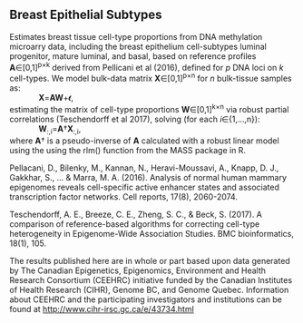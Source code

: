 <h2>Breast Epithelial Subtypes</h2>

Estimates breast tissue cell-type proportions from DNA methylation microarry data, including the breast epithelium cell-subtypes luminal progenitor, mature luminal, and basal, based on reference profiles <strong>A</strong>∈[0,1]<sup>p×k</sup> derived from Pellicani et al (2016), defined for <em>p</em> DNA loci on <em>k</em> cell-types. We model bulk-data matrix <strong>X</strong>∈[0,1]<sup>p×n</sup> for <em>n</em> bulk-tissue samples as:  
&nbsp;&nbsp;&nbsp;&nbsp;&nbsp;&nbsp;&nbsp;&nbsp;&nbsp;&nbsp;&nbsp;&nbsp; <strong>X</strong>=<strong>A</strong><strong>W</strong>+<strong>𝜖</strong>,  
estimating the matrix of cell-type proportions <strong>W</strong>∈[0,1]<sup>k×n</sup> via robust partial correlations (Teschendorff et al 2017), solving (for each <em>i</em>∈{1,...,n}):  
&nbsp;&nbsp;&nbsp;&nbsp;&nbsp;&nbsp;&nbsp;&nbsp;&nbsp;&nbsp;&nbsp;&nbsp; <strong>W</strong><sub>:,i</sub>=<strong>A</strong>†<strong>X</strong><sub>:,i</sub>,  
where <strong>A</strong>† is a pseudo-inverse of <strong>A</strong> calculated with a robust linear model using the using the rlm() function from the MASS package in R.

Pellacani, D., Bilenky, M., Kannan, N., Heravi-Moussavi, A., Knapp, D. J., Gakkhar, S., ... & Marra, M. A. (2016). Analysis of normal human mammary epigenomes reveals cell-specific active enhancer states and associated transcription factor networks. Cell reports, 17(8), 2060-2074.

Teschendorff, A. E., Breeze, C. E., Zheng, S. C., & Beck, S. (2017). A comparison of reference-based algorithms for correcting cell-type heterogeneity in Epigenome-Wide Association Studies. BMC bioinformatics, 18(1), 105.

The results published here are in whole or part based upon data generated by The Canadian Epigenetics, Epigenomics, Environment and Health Research Consortium (CEEHRC) initiative funded by the Canadian Institutes of Health Research (CIHR), Genome BC, and Genome Quebec. Information about CEEHRC and the participating investigators and institutions can be found at http://www.cihr-irsc.gc.ca/e/43734.html
